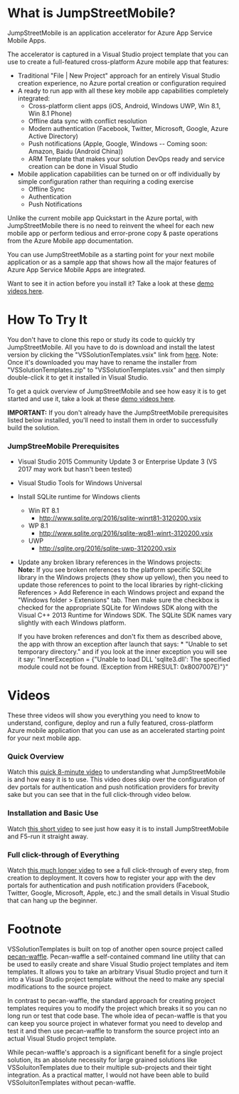 # What is JumpStreetMobile?
JumpStreetMobile is an application accelerator for Azure App Service Mobile Apps.

The accelerator is captured in a Visual Studio project template that you can use to create a full-featured cross-platform 
Azure mobile app that features:
* Traditional "File | New Project" approach for an entirely Visual Studio creation experience, no Azure portal creation or 
configuration required
* A ready to run app with all these key mobile app capabilities completely integrated:
	* Cross-platform client apps (iOS, Android, Windows UWP, Win 8.1, Win 8.1 Phone)
	* Offline data sync with conflict resolution
	* Modern authentication (Facebook, Twitter, Microsoft, Google, Azure Active Directory)
	* Push notifications (Apple, Google, Windows -- Coming soon: Amazon, Baidu (Android China))
	* ARM Template that makes your solution DevOps ready and service creation can be done in Visual Studio
* Mobile application capabilities can be turned on or off individually by simple configuration rather than
requiring a coding exercise
	* Offline Sync
	* Authentication
	* Push Notifications

Unlike the current mobile app Quickstart in the Azure portal, with JumpStreetMobile there is no need to reinvent the wheel 
for each new mobile app or perform tedious and error-prone copy & paste operations from the Azure Mobile app documentation.
 
You can use JumpStreetMobile as a starting point for your next mobile application or as a sample app that shows how all the 
major features of Azure App Service Mobile Apps are integrated.

Want to see it in action before you install it?  Take a look at these [demo videos here](#Videos).

# How To Try It
You don't have to clone this repo or study its code to quickly try JumpStreetMobile. All you have to do is download and install 
the latest version by clicking the "VSSolutionTemplates.vsix" link from 
[here](https://ci.appveyor.com/project/sayedihashimi/vssolutiontemplates/build/artifacts).  Note: Once it's downloaded you may
have to rename the installer from "VSSolutionTemplates.zip" to "VSSolutionTemplates.vsix" and then simply double-click it to
get it installed in Visual Studio.  

To get a quick overview of JumpStreetMobile and see how easy it is to get started and use it, take a look at these
[demo videos here](#Videos).

**IMPORTANT:** If you don't already have the JumpStreetMobile prerequisites listed below installed, you'll need to install
them in order to successfully build the solution.

### JumpStreeMobile Prerequisites
* Visual Studio 2015 Community Update 3 or Enterprise Update 3 (VS 2017 may work but hasn't been tested)
* Visual Studio Tools for Windows Universal 
* Install SQLite runtime for Windows clients
	* Win RT 8.1
		* http://www.sqlite.org/2016/sqlite-winrt81-3120200.vsix 
	* WP 8.1
		* http://www.sqlite.org/2016/sqlite-wp81-winrt-3120200.vsix
	* UWP
		* http://sqlite.org/2016/sqlite-uwp-3120200.vsix
* Update any broken library references in the Windows projects: <br/>
	**Note:** If you see broken references to the platform specific SQLite library in the Windows projects
	(they show up yellow), then you need to update those references to point to the local libraries by 
	right-clicking References > Add Reference in each Windows project and expand the 
	"Windows folder > Extensions" tab. Then make sure the checkbox is checked for the appropriate 
	SQLite for Windows SDK along with the Visual C++ 2013 Runtime for Windows SDK. The SQLite SDK names 
	vary slightly with each Windows platform.

	If you have broken references and don't fix them as described above, the app with throw an exception after launch 
	that says:
		* "Unable to set temporary directory." and if you look at the inner exception you will see it say: "InnerException
		 = {"Unable to load DLL 'sqlite3.dll': The specified module could not be found. (Exception from HRESULT: 0x8007007E)"}"


# Videos
These three videos will show you everything you need to know to understand, configure, deploy and run a fully featured, 
cross-platform Azure mobile application that you can use as an accelerated starting point for your next mobile app.

### Quick Overview
Watch this [quick 8-minute video](http://aka.ms/JSMQuickDemo) to understanding what JumpStreetMobile is and how easy it is to use.
This video does skip over the configuration of dev portals for authentication and push notification providers for brevity sake but
you can see that in the full click-through video below.

### Installation and Basic Use
Watch [this short video](http://myshortvid) to see just how easy it is to install JumpStreetMobile and F5-run it straight away.

### Full click-through of Everything
Watch [this much longer video](http://mylongervid) to see a full click-through of every step, from creation to deployment.
It covers how to register your app with the dev portals for authentication and push notification providers (Facebook, 
Twitter, Google, Microsoft, Apple, etc.) and the small details in Visual Studio that can hang up the beginner.

# Footnote
VSSolutionTemplates is built on top of another open source project called [pecan-waffle](https://github.com/ligershark/pecan-waffle).
Pecan-waffle a self-contained command line utility that can be used to easily create and share Visual Studio project templates
and item templates.  It allows you to take an arbitrary Visual Studio project and turn it into a Visual Studio project template
without the need to make any special modifications to the source project.  

In contrast to pecan-waffle, the standard approach for creating project templates requires you to modify the project which breaks
it so you can no long run or test that code base. The whole idea of pecan-waffle is that you can keep you source project in whatever
format you need to develop and test it and then use pecan-waffle to transform the source project into an actual Visual Studio
project template.

While pecan-waffle's approach is a significant benefit for a single project solution, its an absolute necessity for large grained
solutions like VSSoluitonTemplates due to their multiple sub-projects and their tight integration.  As a practical matter, I would
not have been able to build VSSoluitonTemplates without pecan-waffle.
